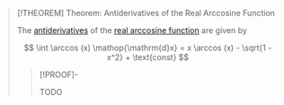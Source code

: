 >[!THEOREM] Theorem: Antiderivatives of the Real Arccosine Function
>
>The [antiderivatives](../../../Integration/Antiderivatives/Antiderivatives.md) of the [real arccosine function](Real%20Arccosine%20Function.md) are given by
>
>$$
>\int \arccos (x) \mathop{\mathrm{d}x} = x \arccos (x) - \sqrt{1 - x^2} + \text{const}
>$$
>
>>[!PROOF]-
>>
>>TODO
>>
>